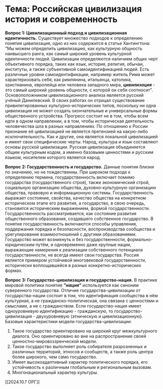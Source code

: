 # Тема: Российская цивилизация история и современность
**Вопрос 1: Цивилизационный подход и цивилизационная идентичность.** 
 Существует множество подходов к определению понятия цивилизация, одно из них содержится в статье Хантингтона: "Мы можем определить цивилизацию, как культурную общность наивысшего ранга, как самый широкий уровень культурной идентичности людей. Цивилизации определяются наличием общих черт объективного порядка, таких как язык, история, религия, обычаи, институты, а также субъективной самоидентификацией людей. Есть различные уровни самоидентификации, например житель Рима может характеризовать себя, как римлянина, итальянца, католика, христианина, европейца или человека западного мира, ***цивилизация*** - это самый широкий уровень общности, с которой он себя соотносит". 
 Основоположником цивилизационного анализа является русский учёный Данилевский. В своих работах он отрицал существование привилегированных культурно-исторических типов, поскольку ни одна цивилизация не может создать окончательные и универсальные формы общественного устройства. Прогресс состоит не в том, чтобы всем идти в одном направлении, а в том, чтобы историческая деятельность человечества шла в разных направлениях. По отношению к России признание её цивилизацией не является претензией на какую-либо исключительность. Как и другие, она является локальной цивилизацией и имеет свои специфические черты. Народ, культура и язык составляют основы русской цивилизации. Русская цивилизация объединяется общим культурным кодом, а именно базовыми ценностями и русским языком, носителем которого является народ. 

**Вопрос 2: Государственность и государство.** 
 Данные понятия близки по значению, но не тождественны. При широком подходе к определению термина, государственность включает помимо государства (государственного строя), также экономический строй, социальную организацию общества, духовно-культурную организацию общества, правовую и информационную системы. Государственность выражает состояние, свойства, качество общества на конкретном историческом этапе его развития, а государство, в свою очередь, становится историческим выражением, формой государственности. Государственность рассматривается, как состояние развития общественного образования, создавшего собственное государство. В понятие государственность включаются способы управления, поддержания порядка и безопасности, воспроизводства сообщества и урегулирование взаимоотношений с другими образованиями. 
 Государство может возникнуть и без государственности, формально-юридическим путём, и одновременно даже крупные нации, выражающие намерения к реализации собственного потенциала государственности, не всегда имеют свои государства. Россия является примером устойчивой многовековой государственности, исторически воплощавшейся в разных конкретно-исторических формах. 

**Вопрос 3: Государство-цивилизация и государство-нация.**
 В практике мировой политики понятие ***"нация"*** используется как синоним суверенного государства. Отличие государства-цивилизации от государства-нации состоит в том, что идентификация сообщества в нём культурная, а не гражданско-политическая, она связана с ценностями и смыслами, а не с гражданством. Если государство-нация имеет одноуровневую идентификацию - гражданскую, то государство-цивилизация - двухуровневую (этническую и цивилизационную). 
 Базовые характеристики модели государства-цивилизации: 
 1. Такое государство ориентировано на широкий круг межкультурного диалога. Оно ориентировано во вне на распространение своей ценностно-мировоззренческой модели. 
 2. Такое государство выполняет роль собирателя разрозненных и различных территорий, этносов и сообществ, а также роль центра более широкого, чем само государство. 
 3. Имеет высокоадаптивный характер политического порядка, его устойчивость к различным глобальным и региональным вызовам. 
 4. Многонациональный характер культуры. 

[[2024.10.? ОРГ]]